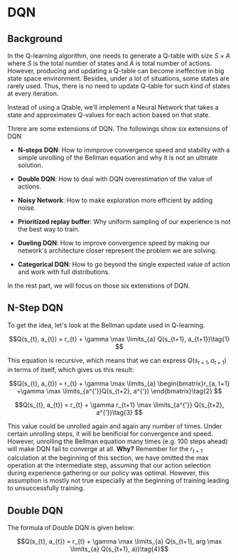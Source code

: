 # DQN

## Background

In the Q-learning algorithm, one needs to generate a Q-table with size $S\times A$ where $S$ is the total number of states and $A$ is total number of actions. However, producing and updating a Q-table can become ineffective in big state space environment. Besides, under a lot of situations, some states are rarely used. Thus, there is no need to update Q-table for such kind of states at every iteration.

Instead of using a Qtable, we’ll implement a Neural Network that takes a state and approximates Q-values for each action based on that state.

Threre are some extensions of DQN. The followings show six extensions of DQN

- **N-steps DQN**: How to immprove convergence speed and stability with a simple unrolling of the Bellman equation and why it is not an ultmate solution.

- **Double DQN**: How to deal with DQN overestimation of the value of actions.

- **Noisy Network**: How to make exploration more efficient by adding noise.

- **Prioritized replay buffer**: Why uniform sampling of our experience is not the best way to train.

- **Dueling DQN**: How to improve convergence speed by making our network's architecture closer represent the problem we are solving.

- **Categorical DQN**: How to go beyond the single expected value of action and work with full distributions.

In the rest part, we will focus on those six extenstions of DQN.

## N-Step DQN

To get the idea, let's look at the Bellman update used in Q-learning.

$$Q(s_{t}, a_{t}) = r_{t} + \gamma \max \limits_{a} Q(s_{t+1}, a_{t+1})\tag{1} $$

This equation is recursive, which means that we can express $Q(s_{t+1}, a_{t+1})$ in terms of itself, which gives us this result:

$$Q(s_{t}, a_{t}) = r_{t} + \gamma \max \limits_{a} \begin{bmatrix}r_{a, t+1} +\gamma \max \limits_{a^{'}}Q(s_{t+2}, a^{'}) \end{bmatrix}\tag{2} $$

$$Q(s_{t}, a_{t}) = r_{t} + \gamma r_{t+1} \max \limits_{a^{'}} Q(s_{t+2}, a^{'})\tag{3} $$

This value could be unrolled again and again any number of times. Under certain unrolling steps, it will be benificial for convergence and speed. However, unrolling the Bellman equation many times (e.g. 100 steps ahead) will make DQN fail to converge at all. **Why?** Remember for the $r_{t+1}$ calculation at the beginning of this section, we have omitted the max operation at the intermediate step, assuming that our action selection during experience gathering or our policy was optimal. However, this assumption is mostly not true especially at the beginning of training leading to unsuccessfully training.

## Double DQN

The formula of Double DQN is given below:

$$Q(s_{t}, a_{t}) = r_{t} + \gamma \max \limits_{a} Q(s_{t+1}, arg \max \limits_{a} Q(s_{t+1}, a))\tag{4}$$
